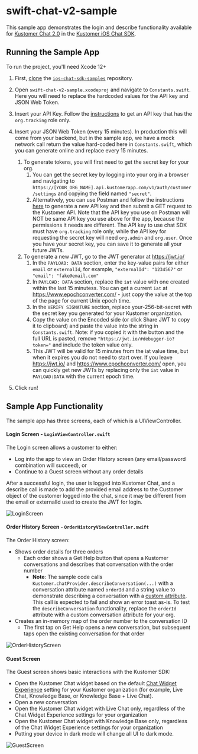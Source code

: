 # swift-chat-v2-sample

This sample app demonstrates the login and describe functionality available for [Kustomer Chat 2.0](https://help.kustomer.com/introduction-kustomer-chat-H1xk1Gb8v) in the [Kustomer iOS Chat SDK](https://developer.kustomer.com/chat-sdk/v2-iOS/docs).

## Running the Sample App

To run the project, you'll need Xcode 12+

1. First, [clone](https://docs.github.com/en/github/creating-cloning-and-archiving-repositories/cloning-a-repository-from-github/cloning-a-repository) the [`ios-chat-sdk-samples`](https://github.com/kustomer/ios-chat-sdk-samples) repository.

2. Open `swift-chat-v2-sample.xcodeproj` and navigate to `Constants.swift`. Here you will need to replace the hardcoded values for the API key and JSON Web Token.

3. Insert your API Key. Follow the [instructions](https://developer.kustomer.com/chat-sdk/v2-iOS/docs#manually-generate-the-api-key) to get an API key that has the `org.tracking` role only.

4. Insert your JSON Web Token (every 15 minutes). In production this will come from your backend, but in the sample app, we have a mock network call return the value hard-coded here in `Constants.swift`, which you can generate online and replace every 15 minutes.
    1. To generate tokens, you will first need to get the secret key for your org. 
        1. You can get the secret key by logging into your org in a browser and navigating to `https://[YOUR_ORG_NAME].api.kustomerapp.com/v1/auth/customer/settings` and copying the field named `"secret"`. 
        2. Alternatively, you can use Postman and follow the instructions [here](https://developer.kustomer.com/chat-sdk/v2-iOS/docs/authentication#step-1-generate-a-new-kustomer-api-key) to generate a new API key and then submit a GET request to the Kustomer API. Note that the API key you use on Postman will NOT be same API key you use above for the app, because the permissions it needs are different. The API key to use chat SDK must have `org.tracking` role only, while the API key for requesting the secret key will need `org.admin` and `org.user`. Once you have your secret key, you can save it to generate all your future JWTs.
    2. To generate a new JWT, go to the JWT generator at https://jwt.io/
        1. In the `PAYLOAD: DATA` section, enter the key-value pairs for either `email` or `externalId`, for example, `"externalId": "1234567"` or `"email": "fake@email.com"`
        2. In `PAYLOAD: DATA` section, replace the `iat` value with one created within the last 15 minutess. You can get a current `iat` at https://www.epochconverter.com/ - just copy the value at the top of the page for current Unix epoch time.
        3. In the `VERIFY SIGNATURE` section, replace your-256-bit-secret with the secret key you generated for your Kustomer organization.
        4. Copy the value on the Encoded side (or click Share JWT to copy it to clipboard) and paste the value into the string in `Constants.swift`. Note: if you copied it with the button and the full URL is pasted, remove `"https://jwt.io/#debugger-io?token="` and include the token value only. 
        5. This JWT will be valid for 15 minutes from the iat value time, but when it expires you do not need to start over. If you leave https://jwt.io/ and https://www.epochconverter.com/ open, you can quickly get new JWTs by replacing only the `iat` value in `PAYLOAD:DATA` with the current epoch time.
5. Click run!

## Sample App Functionality

The sample app has three screens, each of which is a UIViewController.

#### Login Screen - `LoginViewController.swift`
The Login screen allows a customer to either:

- Log into the app to view an Order History screen (any email/password combination will succeed), or
- Continue to a Guest screen without any order details

After a successful login, the user is logged into Kustomer Chat, and a describe call is made to add the provided email address to the Customer object of the customer logged into the chat, since it may be different from the email or externalId used to create the JWT for login.

![LoginScreen](/swift-chat-v2-sample/Screenshots/Login.png?raw=true "Login Screen")

#### Order History Screen - `OrderHistoryViewController.swift`
The Order History screen:

- Shows order details for three orders
    - Each order shows a Get Help button that opens a Kustomer conversations and describes that conversation with the order number           
      * **Note**: The sample code calls `Kustomer.chatProvider.describeConversation(...)` with a conversation attribute named `orderId` and a string value to demonstrate describing a conversation with a [custom attribute](https://developer.kustomer.com/chat-sdk/v2-iOS/docs/describe-conversation#use-custom-attributes). This call is expected to fail and show an error toast as-is. To test the `describeConversation` functionality, replace the `orderId` attribute with a custom conversation attribute for your org.
- Creates an in-memory map of the order number to the conversation ID
    - The first tap on Get Help opens a new conversation, but subsequent taps open the existing conversation for that order

![OrderHistoryScreen](/swift-chat-v2-sample/Screenshots/OrderHistory.png?raw=true "Order History Screen")

#### Guest Screen
The Guest screen shows basic interactions with the Kustomer SDK:

- Open the Kustomer Chat widget based on the default [Chat Widget Experience](https://help.kustomer.com/chat-design-Skgvx4KQf#chat-widget-experience) setting for your Kustomer organization (for example, Live Chat, Knowledge Base, or Knowledge Base + Live Chat).
- Open a new conversation
- Open the Kustomer Chat widget with Live Chat only, regardless of the Chat Widget Experience settings for your organization
- Open the Kustomer Chat widget with Knowledge Base only, regardless of the Chat Widget Experience settings for your organization
- Putting your device in dark mode will change all UI to dark mode.

![GuestScreen](/swift-chat-v2-sample/Screenshots/Guest.png?raw=true "Guest Screen")
